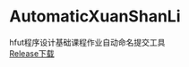 # AutomaticXuanShanLi
hfut程序设计基础课程作业自动命名提交工具\
[Release下载](https://github.com/FangCunWuChang/AutomaticXuanShanLi/releases/latest)
